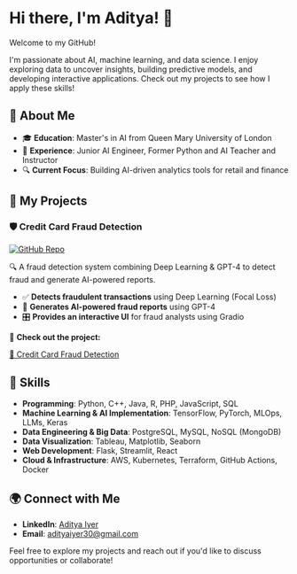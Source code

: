
# Hi there, I'm Aditya! 👋

Welcome to my GitHub!

I'm passionate about AI, machine learning, and data science. I enjoy exploring data to uncover insights, building predictive models, and developing interactive applications. Check out my projects to see how I apply these skills!

## 🧐 About Me

- 🎓 **Education**: Master's in AI from Queen Mary University of London  
- 💼 **Experience**: Junior AI Engineer, Former Python and AI Teacher and Instructor  
- 🔍 **Current Focus**: Building AI-driven analytics tools for retail and finance

## 🚀 My Projects

### 🛡️ Credit Card Fraud Detection
[![GitHub Repo](https://img.shields.io/badge/GitHub-Repo-blue?style=flat&logo=github)](https://github.com/Adityaiyer3004/Adityaiyer3004-AI-Credit-Card-Fraud-Detection)

🔍 A fraud detection system combining Deep Learning & GPT-4 to detect fraud and generate AI-powered reports.

- ✅ **Detects fraudulent transactions** using Deep Learning (Focal Loss)
- 🤖 **Generates AI-powered fraud reports** using GPT-4
- 🎛️ **Provides an interactive UI** for fraud analysts using Gradio

🔗 **Check out the project:**  

[📂 Credit Card Fraud Detection](https://github.com/Adityaiyer3004/Adityaiyer3004-AI-Credit-Card-Fraud-Detection)


## 🔧 Skills

- **Programming**: Python, C++, Java, R, PHP, JavaScript, SQL
- **Machine Learning & AI Implementation**: TensorFlow, PyTorch, MLOps, LLMs, Keras
- **Data Engineering & Big Data**: PostgreSQL, MySQL, NoSQL (MongoDB)
- **Data Visualization**: Tableau, Matplotlib, Seaborn
- **Web Development**: Flask, Streamlit, React
- **Cloud & Infrastructure**: AWS, Kubernetes, Terraform, GitHub Actions, Docker


## 🌍 Connect with Me

- **LinkedIn**: [Aditya Iyer](linkedin.com/in/aditya-iyer)
- **Email**: adityaiyer30@gmail.com

Feel free to explore my projects and reach out if you'd like to discuss opportunities or collaborate!
